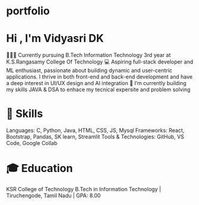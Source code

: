 # portfolio

# Hi , I'm Vidyasri DK

👩🏻‍💻 Currently pursuing B.Tech Information Technology 3rd year at K.S.Rangasamy College Of Technology
💻 Aspiring full-stack developer and ML enthusiast, passionate about building dynamic and user-centric applications. I thrive in both front-end and back-end development and have a deep interest in UI/UX design and AI integration
🌱 I’m currently building my skills  JAVA & DSA to enhace my tecnical expersite and problem solving 

# 🔧 Skills
Languages: C, Python, Java, HTML, CSS, JS, Mysql
Frameworks: React, Bootstrap, Pandas, SK learn, Streamlit
Tools & Technologies:  GitHub, VS Code, Google Collab


# 🎓 Education
KSR College of Technology
B.Tech in Information Technology | Tiruchengode, Tamil Nadu | GPA: 8.00

